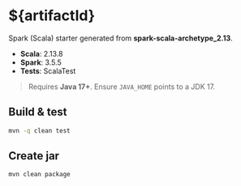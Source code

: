 # ${artifactId}

Spark (Scala) starter generated from **spark-scala-archetype_2.13**.

- **Scala**: 2.13.8
- **Spark**: 3.5.5  
- **Tests**: ScalaTest

> Requires **Java 17+**. Ensure `JAVA_HOME` points to a JDK 17.

## Build & test

```bash
mvn -q clean test
```

## Create jar

```bash
mvn clean package
```
